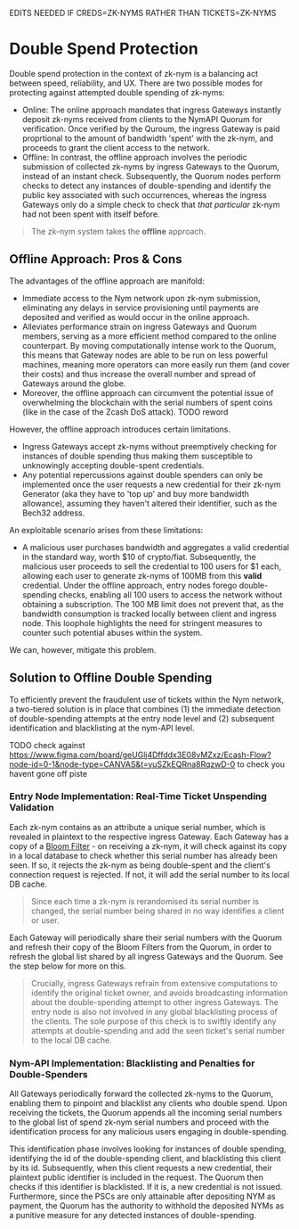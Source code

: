 EDITS NEEDED IF CREDS=ZK-NYMS RATHER THAN TICKETS=ZK-NYMS
# Double Spend Protection
Double spend protection in the context of zk-nym is a balancing act between speed, reliability, and UX. There are two possible modes for protecting against attempted double spending of zk-nyms:

- Online: The online approach mandates that ingress Gateways instantly deposit zk-nyms received from clients to the NymAPI Quorum for verification. Once verified by the Quroum, the ingress Gateway is paid proprtional to the amount of bandwidth 'spent' with the zk-nym, and proceeds to grant the client access to the network.
- Offline: In contrast, the offline approach involves the periodic submission of collected zk-nyms by ingress Gateways to the Quorum, instead of an instant check. Subsequently, the Quorum nodes perform checks to detect any instances of double-spending and identify the public key associated with such occurrences, whereas the ingress Gateways only do a simple check to check that _that particular_ zk-nym had not been spent with itself before.

> The zk-nym system takes the **offline** approach.

## Offline Approach: Pros & Cons
The advantages of the offline approach are manifold:
- Immediate access to the Nym network upon zk-nym submission, eliminating any delays in service provisioning until payments are deposited and verified as would occur in the online approach.
- Alleviates performance strain on ingress Gateways and Quorum members, serving as a more efficient method compared to the online counterpart. By moving computationally intense work to the Quorum, this means that Gateway nodes are able to be run on less powerful machines, meaning more operators can more easily run them (and cover their costs) and thus increase the overall number and spread of Gateways around the globe.
- Moreover, the offline approach can circumvent the potential issue of overwhelming the blockchain with the serial numbers of spent coins (like in the case of the Zcash DoS attack). TODO reword

However, the offline approach introduces certain limitations.
- Ingress Gateways accept zk-nyms without preemptively checking for instances of double spending thus making them susceptible to unknowingly accepting double-spent credentials.
- Any potential repercussions against double spenders can only be implemented once the user requests a new credential for their zk-nym Generator (aka they have to 'top up' and buy more bandwidth allowance), assuming they haven't altered their identifier, such as the Bech32 address.

An exploitable scenario arises from these limitations:
- A malicious user purchases bandwidth and aggregates a valid credential in the standard way, worth $10 of crypto/fiat. Subsequently, the malicious user proceeds to sell the credential to 100 users for $1 each, allowing each user to generate zk-nyms of 100MB from this **valid** credential. Under the offline approach, entry nodes forego double-spending checks, enabling all 100 users to access the network without obtaining a subscription. The 100 MB limit does not prevent that, as the bandwidth consumption is tracked locally between client and ingress node. This loophole highlights the need for stringent measures to counter such potential abuses within the system.

We can, however, mitigate this problem.

## Solution to Offline Double Spending
To efficiently prevent the fraudulent use of tickets within the Nym network, a two-tiered solution is in place that combines (1) the immediate detection of double-spending attempts at the entry node level and (2) subsequent identification and blacklisting at the nym-API level.

TODO check against https://www.figma.com/board/geUGlj4Dffddx3E08vMZxz/Ecash-Flow?node-id=0-1&node-type=CANVAS&t=yuSZkEQRna8RqzwD-0 to check you havent gone off piste

### Entry Node Implementation: Real-Time Ticket Unspending Validation
Each zk-nym contains as an attribute a unique serial number, which is revealed in plaintext to the respective ingress Gateway. Each Gateway has a copy of a [Bloom Filter](https://www.geeksforgeeks.org/bloom-filters-introduction-and-python-implementation/) - on receiving a zk-nym, it will check against its copy in a local database to check whether this serial number has already been seen. If so, it rejects the zk-nym as being double-spent and the client's connection request is rejected. If not, it will add the serial number to its local DB cache.

> Since each time a zk-nym is rerandomised its serial number is changed, the serial number being shared in no way identifies a client or user.

Each Gateway will periodically share their serial numbers with the Quorum and refresh their copy of the Bloom Filters from the Quorum, in order to refresh the global list shared by all ingress Gateways and the Quorum. See the step below for more on this.

> Crucially, ingress Gateways refrain from extensive computations to identify the original ticket owner, and avoids broadcasting information about the double-spending attempt to other ingress Gateways. The entry node is also not involved in any global blacklisting process of the clients. The sole purpose of this check is to swiftly identify any attempts at double-spending and add the seen ticket's serial number to the local DB cache.

### Nym-API Implementation: Blacklisting and Penalties for Double-Spenders
All Gateways periodically forward the collected zk-nyms to the Quorum, enabling them to pinpoint and blacklist any clients who double spend. Upon receiving the tickets, the Quorum appends all the incoming serial numbers to the global list of spend zk-nym serial numbers and proceed with the identification process for any malicious users engaging in double-spending.

This identification phase involves looking for instances of double spending, identifying the id of the double-spending client, and blacklisting this client by its id. Subsequently, when this client requests a new credential, their plaintext public identifier is included in the request. The Quorum then checks if this identifier is blacklisted. If it is, a new credential is not issued. Furthermore, since the PSCs are only attainable after depositing NYM as payment, the Quorum has the authority to withhold the deposited NYMs as a punitive measure for any detected instances of double-spending.
